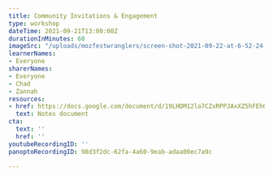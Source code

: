 ```yaml
---
title: Community Invitations & Engagement
type: workshop
dateTime: 2021-09-21T13:00:00Z
durationInMinutes: 60
imageSrc: "/uploads/mozfestwranglers/screen-shot-2021-09-22-at-6-52-24-pm.png"
learnerNames:
- Everyone
sharerNames:
- Everyone
- Chad
- Zannah
resources:
- href: https://docs.google.com/document/d/19LHDM12la7CZxRPPJAxXZ5hFEhQVUIeriycK9FZr7yo/edit#
  text: Notes document
cta:
  text: ''
  href: ''
youtubeRecordingID: ''
panoptoRecordingID: 98d3f2dc-62fa-4a60-9eab-adaa00ec7a9c

---
```

